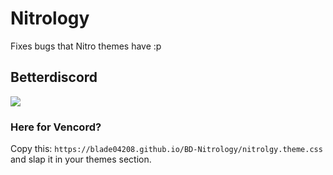 # Nitrology
Fixes bugs that Nitro themes have :p
<br>
## Betterdiscord
<a href="https://blade04208.github.io/BD-Nitrology/nitrolgy.theme.css">
<img src="https://badge.nein.win/?style=for-the-badge&label=Download%20For%20BD&message=nitrology.theme.css&labelColor=338bde&color=10162c" />
</a>
<br>

### Here for Vencord?
Copy this: `https://blade04208.github.io/BD-Nitrology/nitrolgy.theme.css` and slap it in your themes section.
